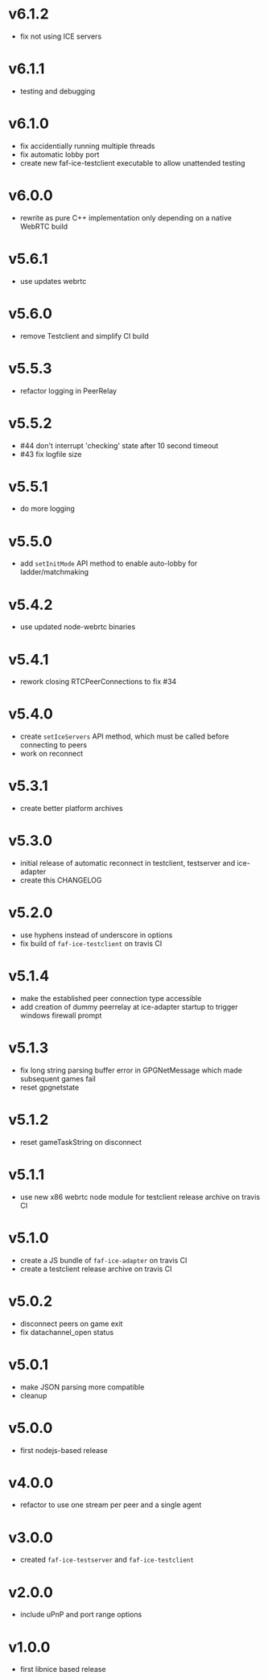 v6.1.2
======

- fix not using ICE servers

v6.1.1
======

- testing and debugging

v6.1.0
======

- fix accidentially running multiple threads
- fix automatic lobby port
- create new faf-ice-testclient executable to allow unattended testing

v6.0.0
======

- rewrite as pure C++ implementation only depending on a native WebRTC build

v5.6.1
======

- use updates webrtc

v5.6.0
======

- remove Testclient and simplify CI build

v5.5.3
======

- refactor logging in PeerRelay

v5.5.2
======

- #44 don't interrupt 'checking' state after 10 second timeout
- #43 fix logfile size

v5.5.1
======

- do more logging

v5.5.0
======

- add `setInitMode` API method to enable auto-lobby for ladder/matchmaking

v5.4.2
======

- use updated node-webrtc binaries

v5.4.1
======

- rework closing RTCPeerConnections to fix #34

v5.4.0
======

- create `setIceServers` API method, which must be called before connecting to peers
- work on reconnect

v5.3.1
======

- create better platform archives

v5.3.0
======

- initial release of automatic reconnect in testclient, testserver and ice-adapter
- create this CHANGELOG

v5.2.0
======

- use hyphens instead of underscore in options
- fix build of `faf-ice-testclient` on travis CI

v5.1.4
======

- make the established peer connection type accessible
- add creation of dummy peerrelay at ice-adapter startup to trigger windows firewall prompt

v5.1.3
======

- fix long string parsing buffer error in GPGNetMessage which made subsequent games fail
- reset gpgnetstate

v5.1.2
======

- reset gameTaskString on disconnect

v5.1.1
======

- use new x86 webrtc node module for testclient release archive on travis CI

v5.1.0
======

- create a JS bundle of `faf-ice-adapter` on travis CI
- create a testclient release archive on travis CI

v5.0.2
======

- disconnect peers on game exit
- fix datachannel_open status

v5.0.1
======

- make JSON parsing more compatible
- cleanup

v5.0.0
======

- first nodejs-based release

v4.0.0
======

- refactor to use one stream per peer and a single agent

v3.0.0
======

- created `faf-ice-testserver` and `faf-ice-testclient`

v2.0.0
======

- include uPnP and port range options


v1.0.0
======

- first libnice based release
